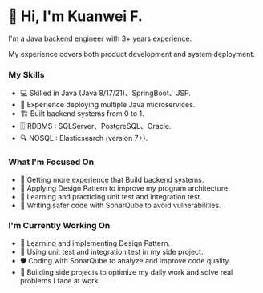 # 👋 Hi, I'm Kuanwei F.

I'm a Java backend engineer with 3+ years experience.

My experience covers both product development and system deployment.

### My Skills

- 💻 Skilled in Java (Java 8/17/21)、SpringBoot、JSP.
- 🧩 Experience deploying multiple Java microservices.
- 🏗️ Built backend systems from 0 to 1.
- 🗄️ RDBMS : SQLServer、PostgreSQL、Oracle.
- 🔍 NOSQL : Elasticsearch (version 7+).

### What I'm Focused On

- 🚀 Getting more experience that Build backend systems.
- 🧱 Applying Design Pattern to improve my program architecture.
- 🧪 Learning and practicing unit test and integration test.
- 🔐 Writing safer code with SonarQube to avoid vulnerabilities.

### I'm Currently Working On
- 📘 Learning and implementing Design Pattern.
- 🧫 Using unit test and integration test in my side project.
- 🛡️ Coding with SonarQube to analyze and improve code quality.
- 🧰 Building side projects to optimize my daily work and solve real problems I face at work.

<!--
**kuanwei0822/kuanwei0822** is a ✨ _special_ ✨ repository because its `README.md` (this file) appears on your GitHub profile.

Here are some ideas to get you started:

- 🔭 I’m currently working on ...
- 🌱 I’m currently learning ...
- 👯 I’m looking to collaborate on ...
- 🤔 I’m looking for help with ...
- 💬 Ask me about ...
- 📫 How to reach me: ...
- 😄 Pronouns: ...
- ⚡ Fun fact: ...
-->
